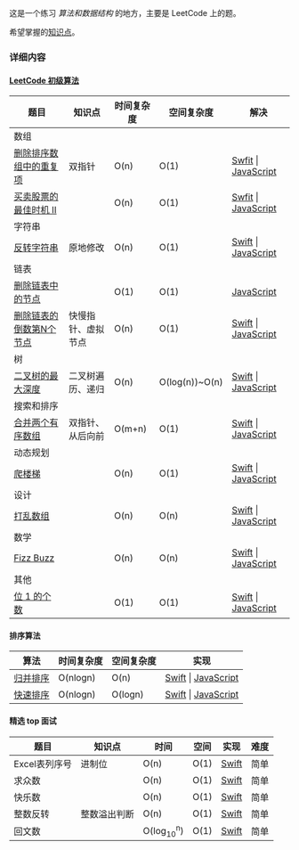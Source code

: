 这是一个练习 *算法和数据结构* 的地方，主要是 LeetCode 上的题。

希望掌握的[知识点](https://github.com/aizliang/arithmetic/blob/master/%E7%AE%97%E6%B3%95%E5%92%8C%E6%95%B0%E6%8D%AE%E7%BB%93%E6%9E%84.xmind)。

### 详细内容
#### [LeetCode 初级算法](https://leetcode-cn.com/explore/interview/card/top-interview-questions-easy/)

| 题目 | 知识点 | 时间复杂度 | 空间复杂度 | 解决 |
| --- | ---| ---| --- | --- |
| 数组 |
| [删除排序数组中的重复项](https://leetcode-cn.com/explore/interview/card/top-interview-questions-easy/1/array/21/) | 双指针 | O(n) | O(1) | [Swfit](https://github.com/aizliang/arithmetic/blob/master/%E5%88%9D%E7%BA%A7%E7%AE%97%E6%B3%95/Swift/Array/removeDuplicates.swift) \| [JavaScript](https://github.com/aizliang/arithmetic/blob/master/%E5%88%9D%E7%BA%A7%E7%AE%97%E6%B3%95/JavaScript/Array/DeleteRepetitionElement.js) |
| [买卖股票的最佳时机 II](https://leetcode-cn.com/explore/interview/card/top-interview-questions-easy/1/array/22/) |  | O(n) | O(1) | [Swfit](https://github.com/aizliang/arithmetic/blob/master/初级算法/Swift/Array/maxProfit.swift) \| [JavaScript](https://github.com/aizliang/arithmetic/blob/master/%E5%88%9D%E7%BA%A7%E7%AE%97%E6%B3%95/JavaScript/Array/MaxProfit.js) |
| 字符串 |
| [反转字符串](https://leetcode-cn.com/explore/interview/card/top-interview-questions-easy/5/strings/32/) | 原地修改 | O(n) | O(1) | [Swift](https://github.com/aizliang/arithmetic/blob/master/%E5%88%9D%E7%BA%A7%E7%AE%97%E6%B3%95/Swift/String/reverseString.swift) \| [JavaScript](https://github.com/aizliang/arithmetic/blob/master/%E5%88%9D%E7%BA%A7%E7%AE%97%E6%B3%95/JavaScript/String/ReverseString.js)|
| 链表 |
| [删除链表中的节点](https://leetcode-cn.com/explore/interview/card/top-interview-questions-easy/6/linked-list/41/) |  | O(1) | O(1) |  [JavaScript](https://github.com/aizliang/arithmetic/blob/master/%E5%88%9D%E7%BA%A7%E7%AE%97%E6%B3%95/JavaScript/List/DeleteNode.js)|
| [删除链表的倒数第N个节点](https://leetcode-cn.com/explore/interview/card/top-interview-questions-easy/6/linked-list/42/) | 快慢指针、虚拟节点 | O(n) | O(1) | [Swift](https://github.com/aizliang/arithmetic/blob/master/%E5%88%9D%E7%BA%A7%E7%AE%97%E6%B3%95/Swift/List/removeNthFromEnd.swift) \| [JavaScript](https://github.com/aizliang/arithmetic/blob/master/%E5%88%9D%E7%BA%A7%E7%AE%97%E6%B3%95/JavaScript/List/RemoveNthFromEnd.js)|
| 树 |
| [二叉树的最大深度](https://leetcode-cn.com/explore/interview/card/top-interview-questions-easy/7/trees/47/) | 二叉树遍历、递归 | O(n) | O(log(n))~O(n) | [Swift](https://github.com/aizliang/arithmetic/blob/master/%E5%88%9D%E7%BA%A7%E7%AE%97%E6%B3%95/Swift/Tree/maxDepth.swift) \| [JavaScript](https://github.com/aizliang/arithmetic/blob/master/%E5%88%9D%E7%BA%A7%E7%AE%97%E6%B3%95/JavaScript/Tree/MaxDepth.js)|
| 搜索和排序 |
| [合并两个有序数组](https://leetcode-cn.com/explore/interview/card/top-interview-questions-easy/8/sorting-and-searching/52/) | 双指针、从后向前 | O(m+n) | O(1) | [Swift](https://github.com/aizliang/arithmetic/blob/master/初级算法/Swift/Sort%26Search/merge.swift) \| [JavaScript](https://github.com/aizliang/arithmetic/blob/master/%E5%88%9D%E7%BA%A7%E7%AE%97%E6%B3%95/JavaScript/Sort%26Search/Merge.js)|
| 动态规划 |
| [爬楼梯](https://leetcode-cn.com/explore/interview/card/top-interview-questions-easy/23/dynamic-programming/54/) |  | O(n) | O(1) | [Swift](https://github.com/aizliang/arithmetic/blob/master/%E5%88%9D%E7%BA%A7%E7%AE%97%E6%B3%95/Swift/DynamicPlanning/climbStairs.swift) \| [JavaScript](https://github.com/aizliang/arithmetic/blob/master/%E5%88%9D%E7%BA%A7%E7%AE%97%E6%B3%95/JavaScript/DynamicPlanning/ClimbStairs.js)|
| 设计 |
| [打乱数组](https://leetcode-cn.com/explore/interview/card/top-interview-questions-easy/24/design/58/) |  | O(n) | O(n) | [Swift](https://github.com/aizliang/arithmetic/blob/master/初级算法/Swift/Design/shuffle.swift) \| [JavaScript](https://github.com/aizliang/arithmetic/blob/master/%E5%88%9D%E7%BA%A7%E7%AE%97%E6%B3%95/JavaScript/Design/ShuffleAnArray.js)|
| 数学 |
| [Fizz Buzz](https://leetcode-cn.com/explore/interview/card/top-interview-questions-easy/25/math/60/) |  | O(n) | O(n) | [Swift](https://github.com/aizliang/arithmetic/blob/master/%E5%88%9D%E7%BA%A7%E7%AE%97%E6%B3%95/Swift/Math/fizzBuzz.swift) \| [JavaScript](https://github.com/aizliang/arithmetic/blob/master/%E5%88%9D%E7%BA%A7%E7%AE%97%E6%B3%95/JavaScript/Math/FizzBuzz.js)|
| 其他 |
| [位 1 的个数](https://leetcode-cn.com/explore/interview/card/top-interview-questions-easy/26/others/64/) |  | O(1) | O(1) | [Swift](https://github.com/aizliang/arithmetic/blob/master/%E5%88%9D%E7%BA%A7%E7%AE%97%E6%B3%95/Swift/Others/hammingWeight.swift) \| [JavaScript](https://github.com/aizliang/arithmetic/blob/master/%E5%88%9D%E7%BA%A7%E7%AE%97%E6%B3%95/JavaScript/Others/hammingWeight.js)|

#### 排序算法
| 算法 | 时间复杂度 | 空间复杂度 | 实现 |
| --- | --- | --- | --- |
| [归并排序](https://zh.wikipedia.org/wiki/%E5%BD%92%E5%B9%B6%E6%8E%92%E5%BA%8F) | O(nlogn) | O(n) | [Swift](https://github.com/aizliang/arithmetic/blob/master/%E6%8E%92%E5%BA%8F/Swift/mergeSort.swift) \| [JavaScript](https://github.com/aizliang/arithmetic/blob/master/%E6%8E%92%E5%BA%8F/JavaScript/mergeSort.js) |
| [快速排序](https://zh.wikipedia.org/wiki/%E5%BF%AB%E9%80%9F%E6%8E%92%E5%BA%8F) | O(nlogn) | O(logn) | [Swift](https://github.com/aizliang/arithmetic/blob/master/%E6%8E%92%E5%BA%8F/Swift/quickSort.swift) \| [JavaScript](https://github.com/aizliang/arithmetic/blob/master/%E6%8E%92%E5%BA%8F/JavaScript/quickSort.js) |

#### 精选 top 面试

| 题目 | 知识点 |时间 | 空间 | 实现 | 难度 | 
|-----|-----|-----|-----|-----|-----|
| Excel表列序号 | 进制位 | O(n)| O(1) | [Swift](https://github.com/aizliang/arithmetic/blob/master/%E7%B2%BE%E9%80%89%20top%20%E9%9D%A2%E8%AF%95/titleToNumber.swift) | 简单 |
| 求众数 |  | O(n)| O(1) | [Swift](https://github.com/aizliang/arithmetic/blob/master/%E7%B2%BE%E9%80%89%20top%20%E9%9D%A2%E8%AF%95/majorityElement.swift) | 简单 |
| 快乐数 |  | O(n)| O(1) | [Swift](https://github.com/aizliang/arithmetic/blob/master/精选%20top%20面试/isHappy.swift) | 简单 |
| 整数反转 | 整数溢出判断 | O(n)| O(1) | [Swift](https://github.com/aizliang/arithmetic/blob/master/精选%20top%20面试/reverseInt.swift) | 简单 |
| 回文数 |  | O(log<sub>10</sub><sup>n</sup>)| O(1) | [Swift](https://github.com/aizliang/arithmetic/blob/master/精选%20top%20面试/isPalindrome.swift) | 简单 |